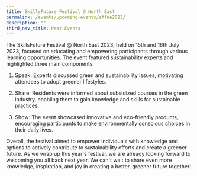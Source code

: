 ```yaml
---
title: SkillsFuture Festival @ North East
permalink: /events/upcoming-events/sffne2023/
description: ""
third_nav_title: Past Events
---
```

The SkillsFuture Festival @ North East 2023, held on 15th and 16th July 2023, focused on educating and empowering participants through various learning opportunities. The event featured sustainability experts and highlighted three main components:

1. Speak: Experts discussed green and sustainability issues, motivating attendees to adopt greener lifestyles.

2. Share: Residents were informed about subsidized courses in the green industry, enabling them to gain knowledge and skills for sustainable practices.

3. Show: The event showcased innovative and eco-friendly products, encouraging participants to make environmentally conscious choices in their daily lives.

Overall, the festival aimed to empower individuals with knowledge and options to actively contribute to sustainability efforts and create a greener future. As we wrap up this year's festival, we are already looking forward to welcoming you all back next year. We can't wait to share even more knowledge, inspiration, and joy in creating a better, greener future together!